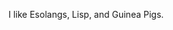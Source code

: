 I like Esolangs, Lisp, and Guinea Pigs.

<!---
ZeroPlayerRodent/ZeroPlayerRodent is a ✨ special ✨ repository because its `README.md` (this file) appears on your GitHub profile.
You can click the Preview link to take a look at your changes.
--->
